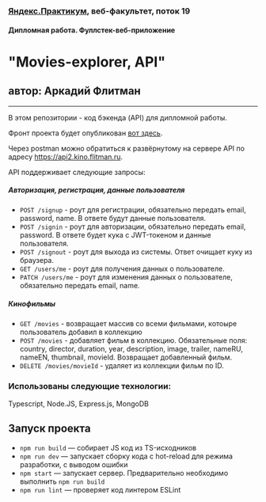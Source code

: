 ### [Яндекс.Практикум](https://praktikum.yandex.ru), веб-факультет, поток 19
#### Дипломная работа. Фуллстек-веб-приложение

# "Movies-explorer, API"
## автор: Аркадий Флитман
------

В этом репозитории - код бэкенда (API) для дипломной работы. 

Фронт проекта будет опубликован [вот здесь](https://kino.flitman.ru).

Через postman можно обратиться к развёрнутому на сервере API по адресу https://api2.kino.flitman.ru.

API поддерживает следующие запросы:
##### Авторизация, регистрация, данные пользователя
* `POST /signup` - роут для регистрации, обязательно передать email, password, name. В ответе будут данные пользователя. 
* `POST /signin` - роут для авторизации, обязательно передать email, password. В ответе будет кука с JWT-токеном и данные пользователя. 
* `POST /signout` - роут для выхода из системы. Ответ очищает куку из браузера. 
* `GET /users/me` - роут для получения данных о пользователе. 
* `PATCH /users/me` - роут для изменения данных о пользователе, обязательно передать email, name. 
##### Кинофильмы
* `GET /movies` - возвращает массив со всеми фильмами, котоыре пользователь добавил в коллекцию
* `POST /movies` - добавляет фильм в коллекцию. Обязательные поля: country, director, duration, year, description, image, trailer, nameRU, nameEN, thumbnail, movieId. Возвращает добавленный фильм. 
* `DELETE /movies/movieId` - удаляет из коллекции фильм по ID. 

### Использованы следующие технологии: 
Typescript, Node.JS, Express.js, MongoDB

## Запуск проекта

* `npm run build` — собирает JS код из TS-исходников
* `npm run dev` — запускает сборку кода с hot-reload для режима разработки, с выводом ошибки
* `npm start` — запускает сервер. Предварительно необходимо выполнить `npm run build`
* `npm run lint` — проверяет код линтером ESLint

